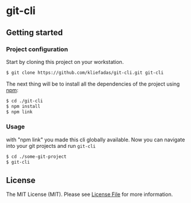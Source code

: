 # git-cli

## Getting started

### Project configuration
 
 Start by cloning this project on your workstation.
 
 ```bash
 $ git clone https://github.com/kliefadas/git-cli.git git-cli
 ```
 
 The next thing will be to install all the dependencies of the project using [npm](https://www.npmjs.com/get-npm):
 
 ```bash
 $ cd ./git-cli
 $ npm install
 $ npm link
 ```
### Usage

with "npm link" you made this cli globally available. Now you can navigate into your git projects and run `git-cli`

 ```bash
 $ cd ./some-git-project
 $ git-cli
 ```


## License

The MIT License (MIT). Please see [License File](LICENSE.md) for more information.
